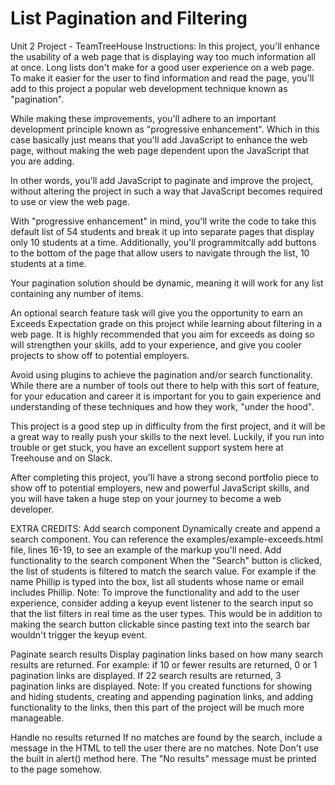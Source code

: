 # List Pagination and Filtering
Unit 2 Project - TeamTreeHouse
 Instructions:
 In this project, you'll enhance the usability of a web page that is displaying way too much information all at once. Long lists don't make for a good user experience on a web page. To make it easier for the user to find information and read the page, you'll add to this project a popular web development technique known as "pagination".

While making these improvements, you'll adhere to an important development principle known as "progressive enhancement". Which in this case basically just means that you'll add JavaScript to enhance the web page, without making the web page dependent upon the JavaScript that you are adding.

In other words, you'll add JavaScript to paginate and improve the project, without altering the project in such a way that JavaScript becomes required to use or view the web page.

With "progressive enhancement" in mind, you'll write the code to take this default list of 54 students and break it up into separate pages that display only 10 students at a time. Additionally, you'll programmitcally add buttons to the bottom of the page that allow users to navigate through the list, 10 students at a time.

Your pagination solution should be dynamic, meaning it will work for any list containing any number of items.

An optional search feature task will give you the opportunity to earn an Exceeds Expectation grade on this project while learning about filtering in a web page. It is highly recommended that you aim for exceeds as doing so will strengthen your skills, add to your experience, and give you cooler projects to show off to potential employers.

Avoid using plugins to achieve the pagination and/or search functionality. While there are a number of tools out there to help with this sort of feature, for your education and career it is important for you to gain experience and understanding of these techniques and how they work, "under the hood".

This project is a good step up in difficulty from the first project, and it will be a great way to really push your skills to the next level. Luckily, if you run into trouble or get stuck, you have an excellent support system here at Treehouse and on Slack.

After completing this project, you'll have a strong second portfolio piece to show off to potential employers, new and powerful JavaScript skills, and you will have taken a huge step on your journey to become a web developer.



EXTRA CREDITS:
Add search component
Dynamically create and append a search component. You can reference the examples/example-exceeds.html file, lines 16-19, to see an example of the markup you'll need.
Add functionality to the search component
When the "Search" button is clicked, the list of students is filtered to match the search value. For example if the name Phillip is typed into the box, list all students whose name or email includes Phillip.
Note: To improve the functionality and add to the user experience, consider adding a keyup event listener to the search input so that the list filters in real time as the user types. This would be in addition to making the search button clickable since pasting text into the search bar wouldn't trigger the keyup event.

Paginate search results
Display pagination links based on how many search results are returned. For example: if 10 or fewer results are returned, 0 or 1 pagination links are displayed. If 22 search results are returned, 3 pagination links are displayed.
Note: If you created functions for showing and hiding students, creating and appending pagination links, and adding functionality to the links, then this part of the project will be much more manageable.

Handle no results returned
If no matches are found by the search, include a message in the HTML to tell the user there are no matches.
Note Don't use the built in alert() method here. The "No results" message must be printed to the page somehow.
